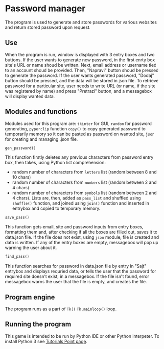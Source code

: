 # Password manager
The program is used to generate and store passwords for various websites and return stored password upon request.

## Use
When the program is run, window is displayed with 3 entry boxes and two buttons. If the user wants to generate new password, in the first enrty box site's URL or name shoud be written. Next, email address or username tied to an account shoud be provided. Then, "Napravi" button shoud be pressed to generate the password. If the user wants generated password, "Dodaj" button should be pressed, and the data will be stored in json file.
To retrieve password for a particular site, user needs to write URL (or name, if the site was registered by name) and press "Pretrazi" button, and a messagebox will display wanted data.

## Modules and functions
Modules used for this program are: `tkinter` for GUI, `random` for password generating, `pyperclip` function `copy()` to copy generated password to temporarily memory so it can be pasted as password on wanted site, `json` for creating and managing .json file.
```python
gen_password()
```
This function firstly deletes any previous characters from password entry box, then takes, using Python list comprehension:
- random number of characters from `letters` list (random between 8 and 10 chars)
- random number of characters from `numbers` list (random between 2 and 4 chars)
- random number of characters from `symbols` list (random between 2 and 4 chars).
Lists are, then, added as `pass_list` and shuffled using `shuffle()` function, and joined using `join()` function and inserted in entrybox and copied to temporary memory.

```python 
save_pass()
```
This function gets email, site and password inputs from entry boxes, formatting them and, after checking if all the boxes are filled out, saves it to data.json file. If the file does not exist, using `json` module, file is created and data is written. If any of the entry boxes are empty, messagebox will pop up warning the user about it.

```python
find_pass()
```
This function searches for password in data.json file by entry in "Sajt" entrybox and displays requried data, or tells the user that the password for required site doesn't exist, in a messagebox. If the file isn't found, error messagebox warns the user that the file is empty, and creates the file.

## Program engine
The program runs as a part of `Tk()` `Tk.mainloop()` loop.

## Running the program
This game is intended to be run by Python IDE or other Python interpeter. 
To install Python 3 see [Tutorials Point page](https://www.tutorialspoint.com/how-to-install-python-in-windows).

